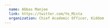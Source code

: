 ```yaml
---
  name: Abbas Manjee
  link: https://twitter.com/Yo_Mista
  organization: Chief Academic Officer, Kiddom
---
```

